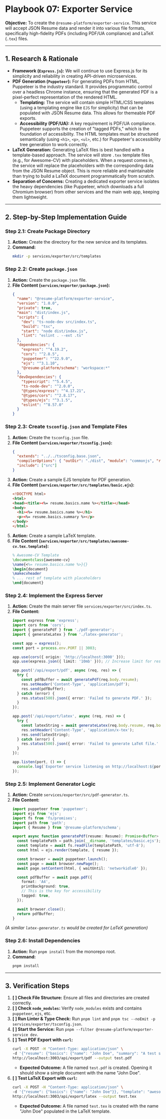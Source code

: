 # Playbook 07: Exporter Service

**Objective:** To create the `@resume-platform/exporter-service`. This service will accept JSON Resume data and render it into various file formats, specifically high-fidelity PDFs (including PDF/UA compliance) and LaTeX (`.tex`) files.

---

## 1. Research & Rationale

-   **Framework (`Express.js`):** We will continue to use Express.js for its simplicity and reliability in creating API-driven microservices.
-   **PDF Generation (`Puppeteer`):** For generating PDFs from HTML, Puppeteer is the industry standard. It provides programmatic control over a headless Chrome instance, ensuring that the generated PDF is a pixel-perfect representation of the rendered HTML.
    -   **Templating:** The service will contain simple HTML/CSS templates (using a templating engine like `EJS` for simplicity) that can be populated with JSON Resume data. This allows for themeable PDF exports.
    -   **Accessibility (PDF/UA):** A key requirement is PDF/UA compliance. Puppeteer supports the creation of "tagged PDFs," which is the foundation of accessibility. The HTML templates must be structured semantically (using `<h1>`, `<p>`, `<ul>`, etc.) for Puppeteer's accessibility tree generation to work correctly.
-   **LaTeX Generation:** Generating LaTeX files is best handled with a template-based approach. The service will store `.tex` template files (e.g., for Awesome-CV) with placeholders. When a request comes in, the service will replace the placeholders with the corresponding data from the JSON Resume object. This is more reliable and maintainable than trying to build a LaTeX document programmatically from scratch.
-   **Separation of Concerns:** Creating a dedicated exporter service isolates the heavy dependencies (like Puppeteer, which downloads a full Chromium browser) from other services and the main web app, keeping them lightweight.

---

## 2. Step-by-Step Implementation Guide

### **Step 2.1: Create Package Directory**

1.  **Action:** Create the directory for the new service and its templates.
2.  **Command:**
    ```bash
    mkdir -p services/exporter/src/templates
    ```

### **Step 2.2: Create `package.json`**

1.  **Action:** Create the `package.json` file.
2.  **File Content (`services/exporter/package.json`):**
    ```json
    {
      "name": "@resume-platform/exporter-service",
      "version": "1.0.0",
      "private": true,
      "main": "dist/index.js",
      "scripts": {
        "dev": "ts-node-dev src/index.ts",
        "build": "tsc",
        "start": "node dist/index.js",
        "lint": "eslint . --ext .ts"
      },
      "dependencies": {
        "express": "^4.19.2",
        "cors": "^2.8.5",
        "puppeteer": "^22.9.0",
        "ejs": "^3.1.10",
        "@resume-platform/schema": "workspace:*"
      },
      "devDependencies": {
        "typescript": "^5.4.5",
        "ts-node-dev": "^2.0.0",
        "@types/express": "^4.17.21",
        "@types/cors": "^2.8.17",
        "@types/ejs": "^3.1.5",
        "eslint": "^8.57.0"
      }
    }
    ```

### **Step 2.3: Create `tsconfig.json` and Template Files**

1.  **Action:** Create the `tsconfig.json` file.
2.  **File Content (`services/exporter/tsconfig.json`):**
    ```json
    {
      "extends": "../../tsconfig.base.json",
      "compilerOptions": { "outDir": "./dist", "module": "commonjs", "resolveJsonModule": true },
      "include": ["src"]
    }
    ```
3.  **Action:** Create a sample EJS template for PDF generation.
4.  **File Content (`services/exporter/src/templates/basic.ejs`):**
    ```html
    <!DOCTYPE html>
    <html>
    <head><title><%= resume.basics.name %></title></head>
    <body>
      <h1><%= resume.basics.name %></h1>
      <p><%= resume.basics.summary %></p>
    </body>
    </html>
    ```
5.  **Action:** Create a sample LaTeX template.
6.  **File Content (`services/exporter/src/templates/awesome-cv.tex.template`):**
    ```latex
    % Awesome-CV Template
    \documentclass{awesome-cv}
    \name{<%= resume.basics.name %>}{}
    \begin{document}
    \makecvheader
    % ... rest of template with placeholders
    \end{document}
    ```

### **Step 2.4: Implement the Express Server**

1.  **Action:** Create the main server file `services/exporter/src/index.ts`.
2.  **File Content:**
    ```typescript
    import express from 'express';
    import cors from 'cors';
    import { generatePdf } from './pdf-generator';
    import { generateLatex } from './latex-generator';

    const app = express();
    const port = process.env.PORT || 3003;

    app.use(cors({ origin: 'http://localhost:3000' }));
    app.use(express.json({ limit: '10mb' })); // Increase limit for resume data

    app.post('/api/export/pdf', async (req, res) => {
      try {
        const pdfBuffer = await generatePdf(req.body.resume);
        res.setHeader('Content-Type', 'application/pdf');
        res.send(pdfBuffer);
      } catch (error) {
        res.status(500).json({ error: 'Failed to generate PDF.' });
      }
    });

    app.post('/api/export/latex', async (req, res) => {
      try {
        const latexString = await generateLatex(req.body.resume, req.body.template);
        res.setHeader('Content-Type', 'application/x-tex');
        res.send(latexString);
      } catch (error) {
        res.status(500).json({ error: 'Failed to generate LaTeX file.' });
      }
    });

    app.listen(port, () => {
      console.log(`Exporter service listening on http://localhost:${port}`);
    });
    ```

### **Step 2.5: Implement Generator Logic**

1.  **Action:** Create `services/exporter/src/pdf-generator.ts`.
2.  **File Content:**
    ```typescript
    import puppeteer from 'puppeteer';
    import ejs from 'ejs';
    import fs from 'fs/promises';
    import path from 'path';
    import { Resume } from '@resume-platform/schema';

    export async function generatePdf(resume: Resume): Promise<Buffer> {
      const templatePath = path.join(__dirname, 'templates/basic.ejs');
      const template = await fs.readFile(templatePath, 'utf-8');
      const html = ejs.render(template, { resume });

      const browser = await puppeteer.launch();
      const page = await browser.newPage();
      await page.setContent(html, { waitUntil: 'networkidle0' });

      const pdfBuffer = await page.pdf({
        format: 'A4',
        printBackground: true,
        // This is the key for accessibility
        tagged: true,
      });

      await browser.close();
      return pdfBuffer;
    }
    ```
*(A similar `latex-generator.ts` would be created for LaTeX generation)*

### **Step 2.6: Install Dependencies**

1.  **Action:** Run `pnpm install` from the monorepo root.
2.  **Command:**
    ```bash
    pnpm install
    ```

---

## 3. Verification Steps

1.  **[ ] Check File Structure:** Ensure all files and directories are created correctly.
2.  **[ ] Check `node_modules`:** Verify `node_modules` exists and contains `puppeteer`, `ejs`, etc.
3.  **[ ] Run Linter & Type Check:** Run `pnpm lint` and `pnpm tsc --noEmit -p services/exporter/tsconfig.json`.
4.  **[ ] Start the Service:** Run `pnpm --filter @resume-platform/exporter-service dev`.
5.  **[ ] Test PDF Export with `curl`:**
    ```bash
    curl -X POST -H "Content-Type: application/json" \
    -d '{"resume": {"basics": {"name": "John Doe", "summary": "A test summary"}}}' \
    http://localhost:3003/api/export/pdf --output test.pdf
    ```
    *   **Expected Outcome:** A file named `test.pdf` is created. Opening it should show a simple document with the name "John Doe".
6.  **[ ] Test LaTeX Export with `curl`:**
    ```bash
    curl -X POST -H "Content-Type: application/json" \
    -d '{"resume": {"basics": {"name": "John Doe"}}, "template": "awesome-cv"}' \
    http://localhost:3003/api/export/latex --output test.tex
    ```
    *   **Expected Outcome:** A file named `test.tex` is created with the name "John Doe" populated in the LaTeX template.